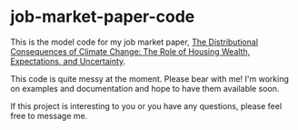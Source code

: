 # job-market-paper-code
This is the model code for my job market paper, [The Distributional Consequences of Climate Change: The Role of
Housing Wealth, Expectations, and Uncertainty](https://www.jeffreyesun.com/jmp.pdf).

This code is quite messy at the moment. Please bear with me! I'm working on examples and documentation and hope to have them available soon.

If this project is interesting to you or you have any questions, please feel free to message me.
